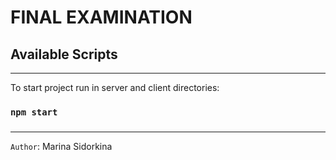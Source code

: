 #  FINAL EXAMINATION

## Available Scripts
***

To start project run in server and client directories:

### `npm start`
###
***

`Author`: Marina Sidorkina
